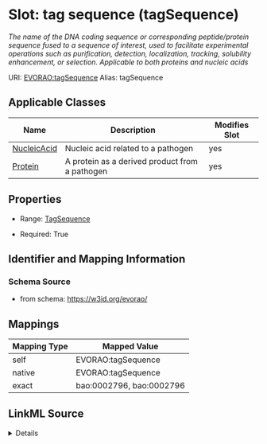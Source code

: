 

# Slot: tag sequence (tagSequence) 


_The name of the DNA coding sequence or corresponding peptide/protein sequence fused to a sequence of interest, used to facilitate experimental operations such as purification, detection, localization, tracking, solubility enhancement, or selection. Applicable to both proteins and nucleic acids_





URI: [EVORAO:tagSequence](https://w3id.org/evorao/tagSequence)
Alias: tagSequence

<!-- no inheritance hierarchy -->





## Applicable Classes

| Name | Description | Modifies Slot |
| --- | --- | --- |
| [NucleicAcid](NucleicAcid.md) | Nucleic acid related to a pathogen |  yes  |
| [Protein](Protein.md) | A protein as a derived product from a pathogen |  yes  |







## Properties

* Range: [TagSequence](TagSequence.md)

* Required: True





## Identifier and Mapping Information







### Schema Source


* from schema: https://w3id.org/evorao/




## Mappings

| Mapping Type | Mapped Value |
| ---  | ---  |
| self | EVORAO:tagSequence |
| native | EVORAO:tagSequence |
| exact | bao:0002796, bao:0002796 |




## LinkML Source

<details>
```yaml
name: tagSequence
description: The name of the DNA coding sequence or corresponding peptide/protein
  sequence fused to a sequence of interest, used to facilitate experimental operations
  such as purification, detection, localization, tracking, solubility enhancement,
  or selection. Applicable to both proteins and nucleic acids
title: tag sequence
from_schema: https://w3id.org/evorao/
exact_mappings:
- bao:0002796
- bao:0002796
rank: 1000
alias: tagSequence
domain_of:
- Protein
- NucleicAcid
range: TagSequence
required: true
multivalued: false

```
</details>